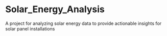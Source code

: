 # Solar_Energy_Analysis
A project for analyzing solar energy data to provide actionable insights for solar panel installations
